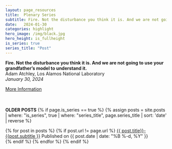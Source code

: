 ```yaml
---
layout: page_resources
title:  Plenary Series
subtitle: Fire. Not the disturbance you think it is. And we are not going to use your grandfather’s model to understand it.
date:   2024-01-30 
categories: highlight
hero_image: /img/black.jpg
hero_height: is_fullheight
is_series: true
series_title: "Post"
---
```


<strong>Fire. Not the disturbance you think it is. And we are not going to use your grandfather’s model to understand it.</strong><br>Adam Atchley,
Los Alamos National Laboratory<br><em>January 30, 2024</em><br>

[More Information](https:///ideas-watersheds.github.io/resources/plenary/plenary_2024/2024-1-30_aatchley)

<br><br> **OLDER POSTS**
{% if page.is_series == true %}
{% assign posts = site.posts | where: "is_series", true | where: "series_title", page.series_title | sort: 'date' | reverse %}

{% for post in posts %}
        {% if post.url != page.url %}
 		<a href="{{ post.url | prepend: site.baseurl }}">{{ post.title}}- {{post.subtitle }}</a> Published on <time datetime="{{ post.date | date_to_xmlschema }}">{{ post.date | date: "%B %-d, %Y" }}</time><br>
        {% endif %}
{% endfor %}
{% endif %}